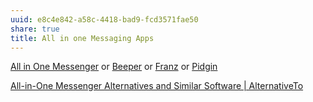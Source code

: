 ```yaml
---
uuid: e8c4e842-a58c-4418-bad9-fcd3571fae50
share: true
title: All in one Messaging Apps
---
```

[All in One Messenger](../24a808ad-e494-464d-948f-efa92f2310f9) or [Beeper](../a54ec889-fd2f-422f-9b7d-36831ea8a12a) or [Franz](../0d047e48-b1c9-4c0d-a972-bb850946eddd) or [Pidgin](../58b8d719-f9a1-4856-bce8-dc672df11fa2)


[All-in-One Messenger Alternatives and Similar Software | AlternativeTo](https://alternativeto.net/software/all-in-one-messenger/)
